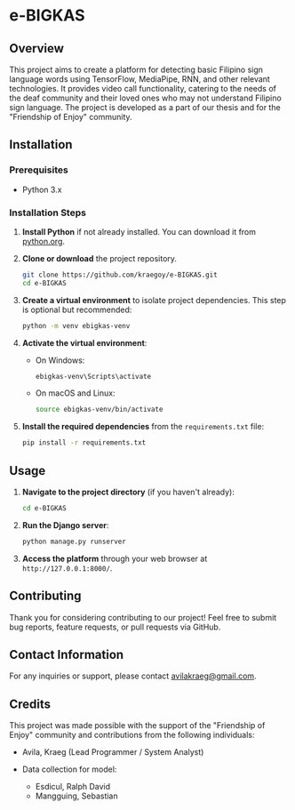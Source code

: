# e-BIGKAS

## Overview
This project aims to create a platform for detecting basic Filipino sign language words using TensorFlow, MediaPipe, RNN, 
and other relevant technologies. It provides video call functionality, catering to the needs of the deaf community and their 
loved ones who may not understand Filipino sign language. The project is developed as a part of our thesis 
and for the "Friendship of Enjoy" community.

## Installation

### Prerequisites
- Python 3.x

### Installation Steps

1. **Install Python** if not already installed. You can download it from [python.org](https://www.python.org/downloads/).

2. **Clone or download** the project repository.

    ```bash
    git clone https://github.com/kraegoy/e-BIGKAS.git
    cd e-BIGKAS
    ```

3. **Create a virtual environment** to isolate project dependencies. This step is optional but recommended:

    ```bash
    python -m venv ebigkas-venv
    ```

4. **Activate the virtual environment**:

    - On Windows:

        ```bash
        ebigkas-venv\Scripts\activate
        ```

    - On macOS and Linux:

        ```bash
        source ebigkas-venv/bin/activate
        ```

5. **Install the required dependencies** from the `requirements.txt` file:

    ```bash
    pip install -r requirements.txt
    ```

## Usage

1. **Navigate to the project directory** (if you haven't already):

    ```bash
    cd e-BIGKAS
    ```

2. **Run the Django server**:

    ```bash
    python manage.py runserver
    ```

3. **Access the platform** through your web browser at `http://127.0.0.1:8000/`.

## Contributing

Thank you for considering contributing to our project! Feel free to submit bug reports, feature requests, or pull requests via GitHub.

## Contact Information

For any inquiries or support, please contact [avilakraeg@gmail.com](mailto:avilakraeg@gmail.com).

## Credits

This project was made possible with the support of the "Friendship of Enjoy" community and contributions from the following individuals:

- Avila, Kraeg (Lead Programmer / System Analyst)

 - Data collection for model: 
    - Esdicul, Ralph David
    - Mangguing, Sebastian
